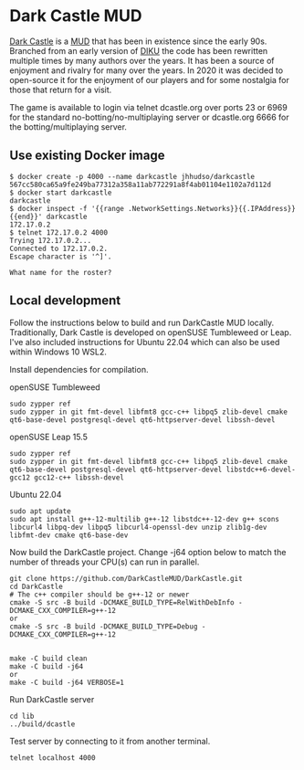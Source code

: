 # Dark Castle MUD

[Dark Castle](http://www.dcastle.org/) is a [MUD](https://en.wikipedia.org/wiki/MUD) that has been in existence since the early 90s.  Branched from an early version of [DIKU](https://en.wikipedia.org/wiki/DikuMUD) the code has been rewritten multiple times by many authors over the years.  It has been a source of enjoyment and rivalry for many over the years.  In 2020 it was decided to open-source it for the enjoyment of our players and for some nostalgia for those that return for a visit.

The game is available to login via telnet dcastle.org over ports 23 or 6969 for the standard no-botting/no-multiplaying server or dcastle.org 6666 for the botting/multiplaying server.

## Use existing Docker image
```
$ docker create -p 4000 --name darkcastle jhhudso/darkcastle
567cc580ca65a9fe249ba77312a358a11ab772291a8f4ab01104e1102a7d112d
$ docker start darkcastle
darkcastle
$ docker inspect -f '{{range .NetworkSettings.Networks}}{{.IPAddress}}{{end}}' darkcastle
172.17.0.2
$ telnet 172.17.0.2 4000
Trying 172.17.0.2...
Connected to 172.17.0.2.
Escape character is '^]'.

What name for the roster? 
```


## Local development

Follow the instructions below to build and run DarkCastle MUD locally. Traditionally, Dark Castle is developed on openSUSE Tumbleweed or Leap. I've also included instructions for Ubuntu 22.04 which can also be used within Windows 10 WSL2.

Install dependencies for compilation.

openSUSE Tumbleweed
```
sudo zypper ref
sudo zypper in git fmt-devel libfmt8 gcc-c++ libpq5 zlib-devel cmake qt6-base-devel postgresql-devel qt6-httpserver-devel libssh-devel
```

openSUSE Leap 15.5
```
sudo zypper ref
sudo zypper in git fmt-devel libfmt8 gcc-c++ libpq5 zlib-devel cmake qt6-base-devel postgresql-devel qt6-httpserver-devel libstdc++6-devel-gcc12 gcc12-c++ libssh-devel
```



Ubuntu 22.04
```
sudo apt update
sudo apt install g++-12-multilib g++-12 libstdc++-12-dev g++ scons libcurl4 libpq-dev libpq5 libcurl4-openssl-dev unzip zlib1g-dev libfmt-dev cmake qt6-base-dev
```

Now build the DarkCastle project. Change -j64 option below to match the number of threads your CPU(s) can run in parallel.

```
git clone https://github.com/DarkCastleMUD/DarkCastle.git
cd DarkCastle
# The c++ compiler should be g++-12 or newer
cmake -S src -B build -DCMAKE_BUILD_TYPE=RelWithDebInfo -DCMAKE_CXX_COMPILER=g++-12
or 
cmake -S src -B build -DCMAKE_BUILD_TYPE=Debug -DCMAKE_CXX_COMPILER=g++-12


make -C build clean
make -C build -j64
or
make -C build -j64 VERBOSE=1
```

Run DarkCastle server

```
cd lib
../build/dcastle
```

Test server by connecting to it from another terminal.

```
telnet localhost 4000
```
